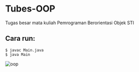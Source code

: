 # Tubes-OOP
Tugas besar mata kuliah Pemrograman Berorientasi Objek STI

## Cara run:
```
$ javac Main.java
$ java Main
```

![oop](/img/oop.jpg)